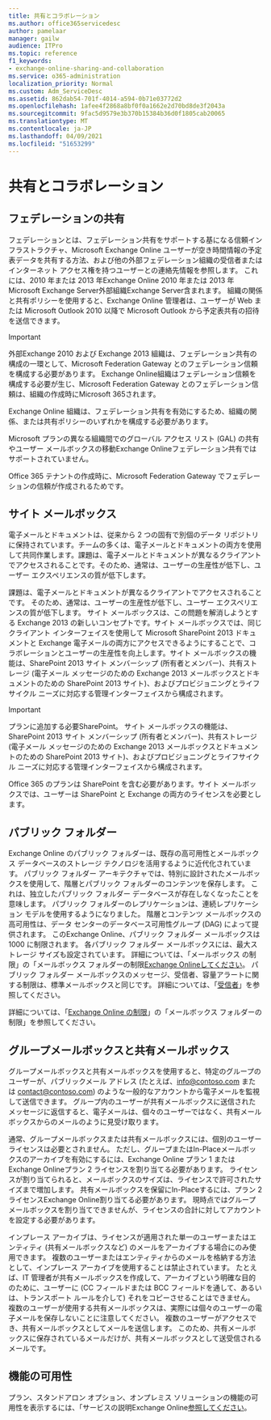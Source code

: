 ```yaml
---
title: 共有とコラボレーション
ms.author: office365servicedesc
author: pamelaar
manager: gailw
audience: ITPro
ms.topic: reference
f1_keywords:
- exchange-online-sharing-and-collaboration
ms.service: o365-administration
localization_priority: Normal
ms.custom: Adm_ServiceDesc
ms.assetid: 862dab54-701f-4014-a594-0b71e03772d2
ms.openlocfilehash: 1afee4f2868a8bf0f0a1662e2d70bd8de3f2043a
ms.sourcegitcommit: 9fac5d9579e3b370b15384b36d0f1805cab20065
ms.translationtype: MT
ms.contentlocale: ja-JP
ms.lasthandoff: 04/09/2021
ms.locfileid: "51653299"
---
```

# <a name="sharing-and-collaboration"></a>共有とコラボレーション

## <a name="federated-sharing"></a>フェデレーションの共有

フェデレーションとは、フェデレーション共有をサポートする基になる信頼インフラストラクチャ、Microsoft Exchange Online ユーザーが空き時間情報の予定表データを共有する方法、および他の外部フェデレーション組織の受信者またはインターネット アクセス権を持つユーザーとの連絡先情報を参照します。 これには、2010 年または 2013 年Exchange Online 2010 年または 2013 年Microsoft Exchange Server外部組織Exchange Server含まれます。 組織の関係と共有ポリシーを使用すると、Exchange Online 管理者は、ユーザーが Web または Microsoft Outlook 2010 以降で Microsoft Outlook から予定表共有の招待を送信できます。
  
> [!IMPORTANT]
>  外部Exchange 2010 および Exchange 2013 組織は、フェデレーション共有の構成の一環として、Microsoft Federation Gateway とのフェデレーション信頼を構成する必要があります。 Exchange Online組織はフェデレーション信頼を構成する必要が生じ、Microsoft Federation Gateway とのフェデレーション信頼は、組織の作成時にMicrosoft 365されます。 
>
>  Exchange Online 組織は、フェデレーション共有を有効にするため、組織の関係、または共有ポリシーのいずれかを構成する必要があります。 
>
>  Microsoft プランの異なる組織間でのグローバル アクセス リスト (GAL) の共有やユーザー メールボックスの移動Exchange Onlineフェデレーション共有ではサポートされていません。 
  
Office 365 テナントの作成時に、Microsoft Federation Gateway でフェデレーションの信頼が作成されるためです。
  
## <a name="site-mailboxes"></a>サイト メールボックス

電子メールとドキュメントは、従来から 2 つの固有で別個のデータ リポジトリに保持されています。チームの多くは、電子メールとドキュメントの両方を使用して共同作業します。課題は、電子メールとドキュメントが異なるクライアントでアクセスされることです。そのため、通常は、ユーザーの生産性が低下し、ユーザー エクスペリエンスの質が低下します。
  
課題は、電子メールとドキュメントが異なるクライアントでアクセスされることです。 そのため、通常は、ユーザーの生産性が低下し、ユーザー エクスペリエンスの質が低下します。 サイト メールボックスは、この問題を解消しようとする Exchange 2013 の新しいコンセプトです。サイト メールボックスでは、同じクライアント インターフェイスを使用して Microsoft SharePoint 2013 ドキュメントと Exchange 電子メールの両方にアクセスできるようにすることで、コラボレーションとユーザーの生産性を向上します。サイト メールボックスの機能は、SharePoint 2013 サイト メンバーシップ (所有者とメンバー)、共有ストレージ (電子メール メッセージのための Exchange 2013 メールボックスとドキュメントのための SharePoint 2013 サイト)、およびプロビジョニングとライフサイクル ニーズに対応する管理インターフェイスから構成されます。
  
> [!IMPORTANT]
> プランに追加する必要SharePoint。 サイト メールボックスの機能は、SharePoint 2013 サイト メンバーシップ (所有者とメンバー)、共有ストレージ (電子メール メッセージのための Exchange 2013 メールボックスとドキュメントのための SharePoint 2013 サイト)、およびプロビジョニングとライフサイクル ニーズに対応する管理インターフェイスから構成されます。 
  
Office 365 のプランは SharePoint を含む必要があります。サイト メールボックスでは、ユーザーは SharePoint と Exchange の両方のライセンスを必要とします。
  
## <a name="public-folders"></a>パブリック フォルダー

Exchange Online のパブリック フォルダーは、既存の高可用性とメールボックス データベースのストレージ テクノロジを活用するように近代化されています。 パブリック フォルダー アーキテクチャでは、特別に設計されたメールボックスを使用して、階層とパブリック フォルダーのコンテンツを保存します。 これは、独立したパブリック フォルダー データベースが存在しなくなったことを意味します。 パブリック フォルダーのレプリケーションは、連続レプリケーション モデルを使用するようになりました。 階層とコンテンツ メールボックスの高可用性は、データ センターのデータベース可用性グループ (DAG) によって提供されます。 このExchange Online、パブリック フォルダー メールボックスは 1000 に制限されます。 各パブリック フォルダー メールボックスには、最大ストレージ サイズも設定されています。 詳細については、「メールボックス の制限」の「メールボックス フォルダーの制限[Exchange Onlineしてください](exchange-online-limits.md)。 パブリック フォルダー メールボックスのメッセージ、受信者、容量アラートに関する制限は、標準メールボックスと同じです。 詳細については、「[受信者](recipients.md)」を参照してください。 
  
詳細については、「[Exchange Online の制限](/exchange/collaboration-exo/public-folders/public-folders)」の「メールボックス フォルダーの制限」を参照してください。
  
## <a name="group-and-shared-mailboxes"></a>グループメールボックスと共有メールボックス

グループメールボックスと共有メールボックスを使用すると、特定のグループのユーザーが、パブリックメール アドレス (たとえば、info@contoso.com または contact@contoso.com) のような一般的なアカウントから電子メールを監視して送信できます。 グループ内のユーザーが共有メールボックスに送信されたメッセージに返信すると、電子メールは、個々のユーザーではなく、共有メールボックスからのメールのように見受け取ります。
  
通常、グループメールボックスまたは共有メールボックスには、個別のユーザー ライセンスは必要とされません。 ただし、グループまたはIn-Placeメールボックスのアーカイブを有効にするには、Exchange Online プラン 1 または Exchange Onlineプラン 2 ライセンスを割り当てる必要があります。 ライセンスが割り当てられると、メールボックスのサイズは、ライセンスで許可されたサイズまで増加します。 共有メールボックスを保留にIn-Placeするには、プラン 2 ライセンスExchange Online割り当てる必要があります。 現時点ではグループ メールボックスを割り当てできませんが、ライセンスの合計に対してアカウントを設定する必要があります。
  
インプレース アーカイブは、ライセンスが適用された単一のユーザーまたはエンティティ (共有メールボックスなど) のメールをアーカイブする場合にのみ使用できます。 複数のユーザーまたはエンティティからのメールを格納する方法として、インプレース アーカイブを使用することは禁止されています。 たとえば、IT 管理者が共有メールボックスを作成して、アーカイブという明確な目的のために、ユーザーに (CC フィールドまたは BCC フィールドを通して、あるいは、トランスポート ルールを介して) それをコピーさせることはできません。 複数のユーザーが使用する共有メールボックスは、実際には個々のユーザーの電子メールを保存しないことに注意してください。 複数のユーザーがアクセスでき、共有メールボックスとしてメールを送信します。 このため、共有メールボックスに保存されているメールだけが、共有メールボックスとして送受信されるメールです。
  
## <a name="feature-availability"></a>機能の可用性

プラン、スタンドアロン オプション、オンプレミス ソリューションの機能の可用性を表示するには、「サービスの説明Exchange Online[参照してください](exchange-online-service-description.md)。
